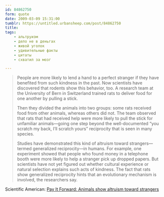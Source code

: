 ```yaml
---
id: 84862750
form: quote
date: 2009-03-09 15:31:00
tumblr: https://untitled.urbansheep.com/post/84862750
title: 
tags:
    - альтруизм
    - дело не в деньгах
    - живой уголок
    - удивительные факты
    - цитаты
    - схватил за мозг

---
```


<blockquote>
<p>People are more likely to lend a hand to a perfect stranger if they have benefited from such kindness in the past. Now scientists have discovered that rodents show this behavior, too. A research team at the University of Bern in Switzerland trained rats to deliver food for one another by pulling a stick.</p>

<p>Then they divided the animals into two groups: some rats received food from other animals, whereas others did not. The team observed that rats that had ­received help were more likely to pull the stick for unfamiliar animals—going one step beyond the well-documented “you scratch my back, I’ll scratch yours” reciprocity that is seen in many species.</p>

<p>Studies have demonstrated this kind of altruism toward strangers—termed generalized reciprocity—in humans. For example, one experiment showed that people who found money in a telephone booth were more likely to help a stranger pick up dropped papers. But scientists have not yet figured out whether cultural experience or natural selection explains such acts of kindness. The fact that rats show generalized reciprocity hints that an evolutionary mechanism is involved, the researchers say.</p>
</blockquote>

Scientific American: <a href="http://www.sciam.com/article.cfm?id=pay-it-forward">Pay It Forward: Animals show altruism toward strangers</a>
